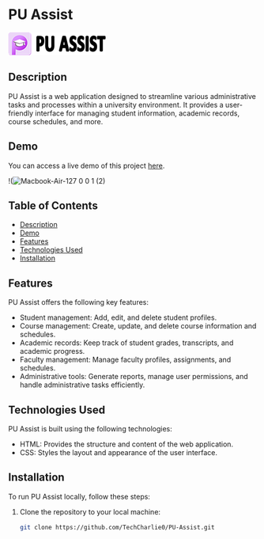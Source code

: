 # PU Assist

![PU Assist Logo](./asset/image/logo.png)

## Description

PU Assist is a web application designed to streamline various administrative tasks and processes within a university environment. It provides a user-friendly interface for managing student information, academic records, course schedules, and more.

## Demo

You can access a live demo of this project [here](https://techcharlie0.github.io/PU-Assist/).

!(![Macbook-Air-127 0 0 1 (2)](https://github.com/TechCharlie0/PU-Assist/assets/166296560/609b6e4b-9637-422f-82c4-6b3eabbc4c2f)



## Table of Contents

- [Description](#description)
- [Demo](#demo)
- [Features](#features)
- [Technologies Used](#technologies-used)
- [Installation](#installation)


## Features

PU Assist offers the following key features:

- Student management: Add, edit, and delete student profiles.
- Course management: Create, update, and delete course information and schedules.
- Academic records: Keep track of student grades, transcripts, and academic progress.
- Faculty management: Manage faculty profiles, assignments, and schedules.
- Administrative tools: Generate reports, manage user permissions, and handle administrative tasks efficiently.

## Technologies Used

PU Assist is built using the following technologies:

- HTML: Provides the structure and content of the web application.
- CSS: Styles the layout and appearance of the user interface.

## Installation

To run PU Assist locally, follow these steps:

1. Clone the repository to your local machine:

   ```bash
   git clone https://github.com/TechCharlie0/PU-Assist.git

